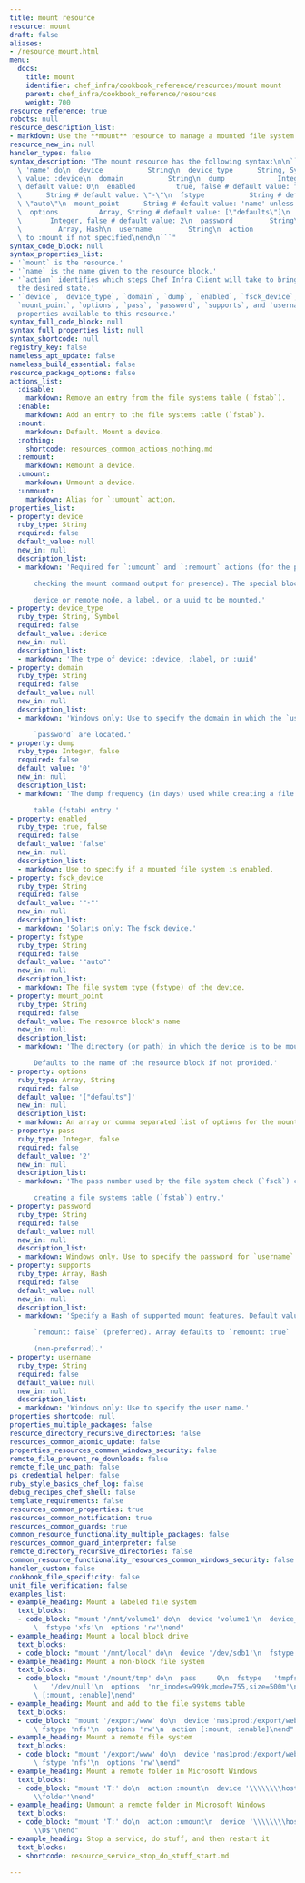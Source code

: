 ```yaml
---
title: mount resource
resource: mount
draft: false
aliases:
- /resource_mount.html
menu:
  docs:
    title: mount
    identifier: chef_infra/cookbook_reference/resources/mount mount
    parent: chef_infra/cookbook_reference/resources
    weight: 700
resource_reference: true
robots: null
resource_description_list:
- markdown: Use the **mount** resource to manage a mounted file system.
resource_new_in: null
handler_types: false
syntax_description: "The mount resource has the following syntax:\n\n``` ruby\nmount\
  \ 'name' do\n  device           String\n  device_type      String, Symbol # default\
  \ value: :device\n  domain           String\n  dump             Integer, false #\
  \ default value: 0\n  enabled          true, false # default value: false\n  fsck_device\
  \      String # default value: \"-\"\n  fstype           String # default value:\
  \ \"auto\"\n  mount_point      String # default value: 'name' unless specified\n\
  \  options          Array, String # default value: [\"defaults\"]\n  pass      \
  \       Integer, false # default value: 2\n  password         String\n  supports\
  \         Array, Hash\n  username         String\n  action           Symbol # defaults\
  \ to :mount if not specified\nend\n```"
syntax_code_block: null
syntax_properties_list:
- '`mount` is the resource.'
- '`name` is the name given to the resource block.'
- '`action` identifies which steps Chef Infra Client will take to bring the node into
  the desired state.'
- '`device`, `device_type`, `domain`, `dump`, `enabled`, `fsck_device`, `fstype`,
  `mount_point`, `options`, `pass`, `password`, `supports`, and `username` are the
  properties available to this resource.'
syntax_full_code_block: null
syntax_full_properties_list: null
syntax_shortcode: null
registry_key: false
nameless_apt_update: false
nameless_build_essential: false
resource_package_options: false
actions_list:
  :disable:
    markdown: Remove an entry from the file systems table (`fstab`).
  :enable:
    markdown: Add an entry to the file systems table (`fstab`).
  :mount:
    markdown: Default. Mount a device.
  :nothing:
    shortcode: resources_common_actions_nothing.md
  :remount:
    markdown: Remount a device.
  :umount:
    markdown: Unmount a device.
  :unmount:
    markdown: Alias for `:umount` action.
properties_list:
- property: device
  ruby_type: String
  required: false
  default_value: null
  new_in: null
  description_list:
  - markdown: 'Required for `:umount` and `:remount` actions (for the purpose of

      checking the mount command output for presence). The special block

      device or remote node, a label, or a uuid to be mounted.'
- property: device_type
  ruby_type: String, Symbol
  required: false
  default_value: :device
  new_in: null
  description_list:
  - markdown: 'The type of device: :device, :label, or :uuid'
- property: domain
  ruby_type: String
  required: false
  default_value: null
  new_in: null
  description_list:
  - markdown: 'Windows only: Use to specify the domain in which the `username` and

      `password` are located.'
- property: dump
  ruby_type: Integer, false
  required: false
  default_value: '0'
  new_in: null
  description_list:
  - markdown: 'The dump frequency (in days) used while creating a file systems

      table (fstab) entry.'
- property: enabled
  ruby_type: true, false
  required: false
  default_value: 'false'
  new_in: null
  description_list:
  - markdown: Use to specify if a mounted file system is enabled.
- property: fsck_device
  ruby_type: String
  required: false
  default_value: '"-"'
  new_in: null
  description_list:
  - markdown: 'Solaris only: The fsck device.'
- property: fstype
  ruby_type: String
  required: false
  default_value: '"auto"'
  new_in: null
  description_list:
  - markdown: The file system type (fstype) of the device.
- property: mount_point
  ruby_type: String
  required: false
  default_value: The resource block's name
  new_in: null
  description_list:
  - markdown: 'The directory (or path) in which the device is to be mounted.

      Defaults to the name of the resource block if not provided.'
- property: options
  ruby_type: Array, String
  required: false
  default_value: '["defaults"]'
  new_in: null
  description_list:
  - markdown: An array or comma separated list of options for the mount.
- property: pass
  ruby_type: Integer, false
  required: false
  default_value: '2'
  new_in: null
  description_list:
  - markdown: 'The pass number used by the file system check (`fsck`) command while

      creating a file systems table (`fstab`) entry.'
- property: password
  ruby_type: String
  required: false
  default_value: null
  new_in: null
  description_list:
  - markdown: Windows only. Use to specify the password for `username`.
- property: supports
  ruby_type: Array, Hash
  required: false
  default_value: null
  new_in: null
  description_list:
  - markdown: 'Specify a Hash of supported mount features. Default value:

      `remount: false` (preferred). Array defaults to `remount: true`

      (non-preferred).'
- property: username
  ruby_type: String
  required: false
  default_value: null
  new_in: null
  description_list:
  - markdown: 'Windows only: Use to specify the user name.'
properties_shortcode: null
properties_multiple_packages: false
resource_directory_recursive_directories: false
resources_common_atomic_update: false
properties_resources_common_windows_security: false
remote_file_prevent_re_downloads: false
remote_file_unc_path: false
ps_credential_helper: false
ruby_style_basics_chef_log: false
debug_recipes_chef_shell: false
template_requirements: false
resources_common_properties: true
resources_common_notification: true
resources_common_guards: true
common_resource_functionality_multiple_packages: false
resources_common_guard_interpreter: false
remote_directory_recursive_directories: false
common_resource_functionality_resources_common_windows_security: false
handler_custom: false
cookbook_file_specificity: false
unit_file_verification: false
examples_list:
- example_heading: Mount a labeled file system
  text_blocks:
  - code_block: "mount '/mnt/volume1' do\n  device 'volume1'\n  device_type :label\n\
      \  fstype 'xfs'\n  options 'rw'\nend"
- example_heading: Mount a local block drive
  text_blocks:
  - code_block: "mount '/mnt/local' do\n  device '/dev/sdb1'\n  fstype 'ext3'\nend"
- example_heading: Mount a non-block file system
  text_blocks:
  - code_block: "mount '/mount/tmp' do\n  pass     0\n  fstype   'tmpfs'\n  device\
      \   '/dev/null'\n  options  'nr_inodes=999k,mode=755,size=500m'\n  action  \
      \ [:mount, :enable]\nend"
- example_heading: Mount and add to the file systems table
  text_blocks:
  - code_block: "mount '/export/www' do\n  device 'nas1prod:/export/web_sites'\n \
      \ fstype 'nfs'\n  options 'rw'\n  action [:mount, :enable]\nend"
- example_heading: Mount a remote file system
  text_blocks:
  - code_block: "mount '/export/www' do\n  device 'nas1prod:/export/web_sites'\n \
      \ fstype 'nfs'\n  options 'rw'\nend"
- example_heading: Mount a remote folder in Microsoft Windows
  text_blocks:
  - code_block: "mount 'T:' do\n  action :mount\n  device '\\\\\\\\hostname.example.com\\\
      \\folder'\nend"
- example_heading: Unmount a remote folder in Microsoft Windows
  text_blocks:
  - code_block: "mount 'T:' do\n  action :umount\n  device '\\\\\\\\hostname.example.com\\\
      \\D$'\nend"
- example_heading: Stop a service, do stuff, and then restart it
  text_blocks:
  - shortcode: resource_service_stop_do_stuff_start.md

---
```

